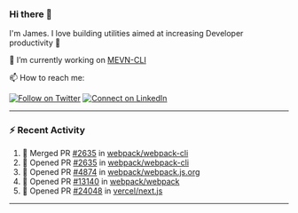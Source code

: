 ### Hi there 👋

I'm James. I love building utilities aimed at increasing Developer productivity :raised_hands: 

🔭 I’m currently working on [MEVN-CLI](https://github.com/madlabsinc/mevn-cli)

📫 How to reach me:

[![Follow on Twitter](https://img.shields.io/badge/--twitter?label=Twitter&logo=Twitter&style=social)](https://twitter.com/james_madhacks) [![Connect on LinkedIn](https://img.shields.io/badge/--linkedin?label=LinkedIn&logo=LinkedIn&style=social)](https://www.linkedin.com/in/jamesgeorge007)

---

### :zap: Recent Activity

<!--START_SECTION:activity-->
1. 🎉 Merged PR [#2635](https://github.com/webpack/webpack-cli/pull/2635) in [webpack/webpack-cli](https://github.com/webpack/webpack-cli)
2. 💪 Opened PR [#2635](https://github.com/webpack/webpack-cli/pull/2635) in [webpack/webpack-cli](https://github.com/webpack/webpack-cli)
3. 💪 Opened PR [#4874](https://github.com/webpack/webpack.js.org/pull/4874) in [webpack/webpack.js.org](https://github.com/webpack/webpack.js.org)
4. 💪 Opened PR [#13140](https://github.com/webpack/webpack/pull/13140) in [webpack/webpack](https://github.com/webpack/webpack)
5. 💪 Opened PR [#24048](https://github.com/vercel/next.js/pull/24048) in [vercel/next.js](https://github.com/vercel/next.js)
<!--END_SECTION:activity-->

---

<!--
**jamesgeorge007/jamesgeorge007** is a ✨ _special_ ✨ repository because its `README.md` (this file) appears on your GitHub profile.

Here are some ideas to get you started:

- 🌱 I’m currently learning ...
- 👯 I’m looking to collaborate on ...
- 🤔 I’m looking for help with ...
- 💬 Ask me about ...
- 😄 Pronouns: ...
- ⚡ Fun fact: ...
-->
